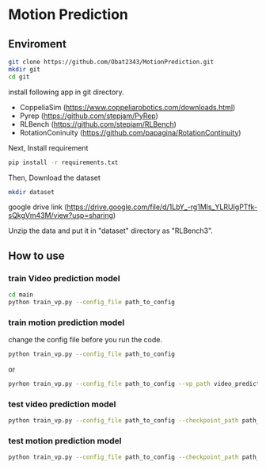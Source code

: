 # Motion Prediction
## Enviroment

```sh
git clone https://github.com/Obat2343/MotionPrediction.git
mkdir git
cd git
```

install following app in git directory.

- CoppeliaSim (<https://www.coppeliarobotics.com/downloads.html>)
- Pyrep (<https://github.com/stepjam/PyRep>)
- RLBench (<https://github.com/stepjam/RLBench>)
- RotationConinuity (<https://github.com/papagina/RotationContinuity>)

Next, Install requirement

```sh
pip install -r requirements.txt
```

Then, Download the dataset

```sh
mkdir dataset 
```

google drive link (<https://drive.google.com/file/d/1LbY_-rg1Mls_YLRUIgPTfk-sQkgVm43M/view?usp=sharing>)

Unzip the data and put it in "dataset" directory as "RLBench3".

## How to use

### train Video prediction model

```sh
cd main
python train_vp.py --config_file path_to_config
```

### train motion prediction model

change the config file before you run the code.

```sh
python train_vp.py --config_file path_to_config
```

or 

```sh
pyrhon train_vp.py --config_file path_to_config --vp_path video_prediction_model_dir
```

### test video prediction model

```sh
python train_vp.py --config_file path_to_config --checkpoint_path path_to_checkpoint
```

### test motion prediction model

```sh
python train_vp.py --config_file path_to_config --checkpoint_path path_to_checkpoint_of_mp --video_checkpoint_path path_to_checkpoint_of_vp
```
